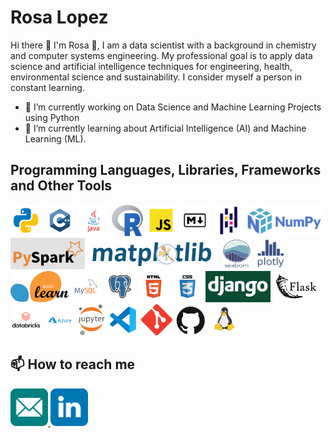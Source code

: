 # Rosa Lopez

Hi there 👋 I'm Rosa 🌱, I am a data scientist with a background in chemistry and computer systems engineering. 
My professional goal is to apply data science and artificial intelligence techniques for engineering, health, environmental science and sustainability. I consider myself a person in constant learning.

- 🔭 I’m currently working on Data Science and Machine Learning Projects using Python
- 🌱 I’m currently learning about Artificial Intelligence (AI) and Machine Learning (ML).



## Programming Languages, Libraries, Frameworks and Other Tools
<p align='left'>
<img src="https://github.com/rosa-lpz/rosa-lpz/blob/main/icons/programming%20languages/python.svg" alt="Python" height="50" width="50" />
<img src="https://github.com/rosa-lpz/rosa-lpz/blob/main/icons/programming%20languages/c%2B%2B.svg" alt="C++" height="50" width="50" /> 
<img src="https://github.com/rosa-lpz/rosa-lpz/blob/main/icons/programming%20languages/java.svg" alt="Java" height="50" width="50" /> 
<img src="https://github.com/rosa-lpz/rosa-lpz/blob/main/icons/programming%20languages/Rlogo.png" alt="R" height="50" width="50" /> 
<img src="https://github.com/rosa-lpz/rosa-lpz/blob/main/icons/programming%20languages/javascript.svg" alt="JavaScript" height="50" width="50" /> 
<img src="https://github.com/rosa-lpz/rosa-lpz/blob/main/icons/others/markdown.svg" alt="Markdown" height="50" width="50" /> 
<img src="https://github.com/rosa-lpz/rosa-lpz/blob/main/icons/libraries/pandas.svg" alt="Pandas" height="50" width="50" /> 
<img src="https://github.com/rosa-lpz/rosa-lpz/blob/main/icons/libraries/numpy.png" alt="NumPy" height="50" /> 
<img src="https://github.com/rosa-lpz/rosa-lpz/blob/main/icons/libraries/pyspark.png" alt="PySpark" height="50" /> 
<img src="https://github.com/rosa-lpz/rosa-lpz/blob/main/icons/libraries/matplotlib.svg" alt="Matplotlib" height="50"/> 
<img src="https://github.com/rosa-lpz/rosa-lpz/blob/main/icons/libraries/seaborn1.png" alt="Seaborn" height="50" width="50" /> 
<img src="https://github.com/rosa-lpz/rosa-lpz/blob/main/icons/libraries/plotly.png" alt="Plotly" height="50" width="50" /> 
<img src="https://github.com/rosa-lpz/rosa-lpz/blob/main/icons/libraries/scikit-learn.svg" alt="Scikit-Learn" height="50"  /> 
<img src="https://github.com/rosa-lpz/rosa-lpz/blob/main/icons/databases/mysql.svg" alt="MySQL" height="50" /> 
<img src="https://github.com/rosa-lpz/rosa-lpz/blob/main/icons/databases/postgresql.svg" alt="PostgreSQL" height="50" width="50" /> 
<img src="https://github.com/rosa-lpz/rosa-lpz/blob/main/icons/others/html.svg" alt="HTML" height="50" />
<img src="https://github.com/rosa-lpz/rosa-lpz/blob/main/icons/others/css.svg" alt="CSS" height="50"  /> 
<img src="https://github.com/rosa-lpz/rosa-lpz/blob/main/icons/frameworks/django-logo.png" alt="Django" height="50" /> 
<img src="https://github.com/rosa-lpz/rosa-lpz/blob/main/icons/frameworks/flask-logo.png" alt="Flask" height="50" /> 
<img src="https://github.com/rosa-lpz/rosa-lpz/blob/main/icons/cloud/databricks-vector-logo.png" alt="Databricks" height="50" />
<img src="https://github.com/rosa-lpz/rosa-lpz/blob/main/icons/cloud/azure.svg" alt="Azure" height="50" />
<img src="https://github.com/rosa-lpz/rosa-lpz/blob/main/icons/ides/jupyter.png" alt="Jupyter Lab" height="50" />
<img src="https://github.com/rosa-lpz/rosa-lpz/blob/main/icons/ides/vscode.svg" alt="VS Code" height="50" />
<img src="https://github.com/rosa-lpz/rosa-lpz/blob/main/icons/others/git1.svg" alt="Git" height="50" />
<img src="https://github.com/rosa-lpz/rosa-lpz/blob/main/icons/cloud/github-logo.png" alt="GitHub" height="50" width="50" />
<img src="https://github.com/rosa-lpz/rosa-lpz/blob/main/icons/others/linux.svg" alt="Linux" height="50" width="50" />


</p>

## 📫 How to reach me
<p align='left'>
<a href="mailto:rosali.lopezen@outlook.com">
  <img src="https://github.com/rosa-lpz/rosa-lpz/blob/main/icons/social/email.svg" alt="Email" height="60" width="60" />
</a>
  
<a href="https://www.linkedin.com/in/rosalilopezen/">
  <img src="https://github.com/rosa-lpz/rosa-lpz/blob/main/icons/social/linkedin.svg" alt="LinkedIn" height="60" width="60" />
</a>
</p>


